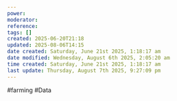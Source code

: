 ```yaml
---
power: 
moderator: 
reference: 
tags: []
created: 2025-06-20T21:18
updated: 2025-08-06T14:15
date created: Saturday, June 21st 2025, 1:18:17 am
date modified: Wednesday, August 6th 2025, 2:05:20 am
time created: Saturday, June 21st 2025, 1:18:17 am
last update: Thursday, August 7th 2025, 9:27:09 pm
---
```

 #farming #Data 
